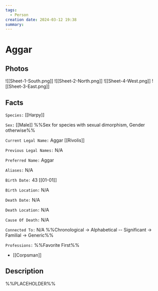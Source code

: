 ```yaml
---
tags:
  - Person
creation date: 2024-03-12 19:38
summary:
---
```

# Aggar

## Photos

![[Sheet-1-South.png]]
![[Sheet-2-North.png]]
![[Sheet-4-West.png]]
![[Sheet-3-East.png]]

## Facts

`Species:` [[Harpy]]

`Sex:` [[Male]] %%Sex for species with sexual dimorphism, Gender otherwise%%

`Current Legal Name:` Aggar [[Rivolis]]

`Previous Legal Names:` N/A

`Preferred Name:` Aggar

`Aliases:` N/A

`Birth Date:` 43 [[01-01]]

`Birth Location:` N/A

`Death Date:` N/A

`Death Location:` N/A

`Cause Of Death:` N/A

`Connected To:` N/A %%Chronological -> Alphabetical -- Significant -> Familial -> Generic%%

`Professions:` %%Favorite First%%
- [[Corpsman]]

## Description

%%PLACEHOLDER%%
